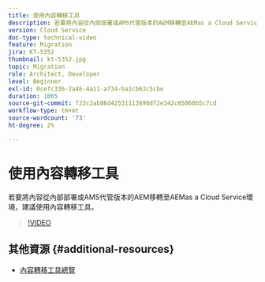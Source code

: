 ```yaml
---
title: 使用內容轉移工具
description: 若要將內容從內部部署或AMS代管版本的AEM移轉至AEMas a Cloud Service環境，建議使用內容轉移工具。
version: Cloud Service
doc-type: technical-video
feature: Migration
jira: KT-5352
thumbnail: kt-5352.jpg
topic: Migration
role: Architect, Developer
level: Beginner
exl-id: 0cefc336-2a46-4a11-a734-ba1cb63c5cbe
duration: 1065
source-git-commit: f23c2ab86d42531113690df2e342c65060b5c7cd
workflow-type: tm+mt
source-wordcount: '73'
ht-degree: 2%

---
```


# 使用內容轉移工具

若要將內容從內部部署或AMS代管版本的AEM移轉至AEMas a Cloud Service環境，建議使用內容轉移工具。

>[!VIDEO](https://video.tv.adobe.com/v/35460?quality=12&learn=on)

## 其他資源 {#additional-resources}

* [內容轉移工具總覽](https://experienceleague.adobe.com/docs/experience-manager-cloud-service/moving/cloud-migration/content-transfer-tool/overview-content-transfer-tool.html)
